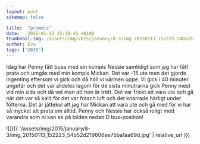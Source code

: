 ```yaml
---
layout: post
sitemap: false

title:  "prommis"
date:   2015-01-13 15:39:45 +0100
thumbnail-img: /assets/img/2015/january/8-3/img_20150113_152223_54b52d219606ee75ba1aa69d.jpg
author: Eva
tags: ["2015"]
---
```


Idag har Penny fått busa med sin kompis Nessie samtidigt som jag har fått prata och umgås med min kompis Mickan. Det var -15 ute men det gjorde ingenting eftersom vi gick och då höll vi värmen uppe. Vi gick i 40 minuter ungefär och det var alldeles lagom för de sista minutrarna gick Penny mest vid min sida och då vet man att hon är trött. Det var friskt att vara ute och gå när det var så kallt för det var fräsch luft och det knarrade härligt under fötterna. Det är jättekul att jag har Mickan att vara ute och gå med för vi har så mycket att prata om alltid. Penny och Nessie har också roligt med varandra som ni kan se på bilden nedan:D bus-position!

![]({{ '/assets/img/2015/january/8-3/img_20150113_152223_54b52d219606ee75ba1aa69d.jpg'  | relative_url }})

